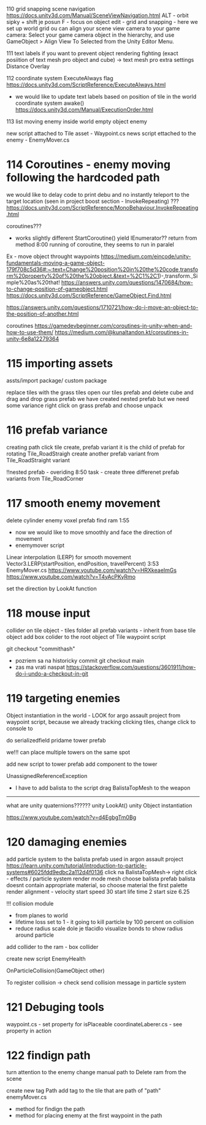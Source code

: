 110 grid snapping
scene navigation
https://docs.unity3d.com/Manual/SceneViewNavigation.html
ALT - orbit
sipky + shift je posun
F - focus on object
edit - grid and snapping - here we set up world grid 
ou can align your scene view camera to your game camera: Select your game camera object in the hierarchy, and use GameObject > Align View To Selected from the Unity Editor Menu.

111 text labels
if you want to prevent object rendering fighting (exact posiition of text mesh pro object and cube) -> text mesh pro
extra settings Distance Overlay

112 coordinate system
ExecuteAlways flag
https://docs.unity3d.com/ScriptReference/ExecuteAlways.html
- we would like to update text labels based on position of tile in the world coordinate system
awake()
https://docs.unity3d.com/Manual/ExecutionOrder.html


113 list
moving enemy inside world
empty object enemy

new script attached to Tile asset - Waypoint.cs
news script ettached to the enemy - EnemyMover.cs


# 114 Coroutines - enemy moving following the hardcoded path
we would like to delay code to print debu and no instantly teleport to the target location
(seen in project boost section - InvokeRepeating) ???
https://docs.unity3d.com/ScriptReference/MonoBehaviour.InvokeRepeating.html

coroutines???
- works slightly different 
StartCoroutine()
yield
IEnumerator?? return from method
8:00 running of coroutine, they seems to run in paralel

Ex - move object throught waypoints
https://medium.com/eincode/unity-fundamentals-moving-a-game-object-179f708c5d36#:~:text=Change%20position%20in%20the%20code,transform%20property%20of%20the%20object.&text=%2C1%2C1)-,transform.,Simple%20as%20that!
https://answers.unity.com/questions/1470684/how-to-change-position-of-gameobject.html
https://docs.unity3d.com/ScriptReference/GameObject.Find.html

https://answers.unity.com/questions/1710721/how-do-i-move-an-object-to-the-position-of-another.html

coroutines
https://gamedevbeginner.com/coroutines-in-unity-when-and-how-to-use-them/
https://medium.com/@kunaltandon.kt/coroutines-in-unity-6e8a12279364


# 115 importing assets
assts/import package/ custom package


replace tiles with the grass tiles
open our tiles prefab and delete cube and drag and drop grass prefab
we have created nested prefab
but we need some variance
right click on grass prefab and choose unpack

# 116 prefab variance
creating path 
click tile create, prefab variant 
it is the child of prefab
for rotating Tile_RoadStraigh create another prefab variant from Tile_RoadStraight variant

!!nested prefab - overiding
8:50 task - create three differenet prefab variants from Tile_RoadCorner

# 117 smooth enemy movement
delete cylinder enemy
voxel prefab find ram
1:55
- now we would like to move smoothly and face the direction of movement
- enemymover script

Linear interpolation (LERP) for smooth movement
Vector3.LERP(startPosition, endPosition, travelPercent)
3:53
EnemyMover.cs
https://www.youtube.com/watch?v=HRXkeaeImGs
https://www.youtube.com/watch?v=T4yAcPKyRmo

set the direction by LookAt function

# 118 mouse input
collider on tile object - tiles folder
all prefab variants - inherit from base tile object
add box colider to the root object of Tile
waypoint script

git checkout "commithash"
- pozriem sa na historicky commit
git checkout main
- zas ma vrati naspat
https://stackoverflow.com/questions/3601911/how-do-i-undo-a-checkout-in-git


# 119 targeting enemies
Object instantiation in the world  - LOOK for argo assault project
from waypoint script, because we already tracking clicking tiles, change click to console to 

do serializedfield pridame tower prefab



we!!! can place multiple towers on the same spot

add new script to tower prefab
add component to the tower

UnassignedReferenceException
- I have to add balista to the script
drag BalistaTopMesh to the weapon

-----------------------
what are unity quaternions??????
unity LookAt()
unity Object instantiation

https://www.youtube.com/watch?v=d4EgbgTm0Bg



# 120 damaging enemies
add particle system to the balista prefab used in argon assault project
https://learn.unity.com/tutorial/introduction-to-particle-systems#6025fdd9edbc2a112d4f0136
click na BalistaTopMesh-> right click - effects / particle system
render mode mesh
choose balista prefab
balista doesnt contain appropriate material, so choose material the first palette
render alignment - velocity
start speed 30
start life time 2
start size 6.25

!!! collision module
- from planes to world
- lifetime loss set to 1 - it going to kill particle by 100 percent on collision
- reduce radius scale 
dole je tlacidlo visualize bonds to show radius around particle

add collider to the ram - box collider


create new script EnemyHealth

OnParticleCollision(GameObject other)

To register collision -> check send collision message in particle system


# 121 Debuging tools

waypoint.cs - set property for isPlaceable
coordinateLaberer.cs - see property in action


# 122 findign path
turn attention to the enemy
change manual path to 
Delete ram from the scene

create new tag Path
add tag to the tile that are path of "path"
enemyMover.cs
- method for findign the path
- method for placing enemy at the first waypoint in the path
